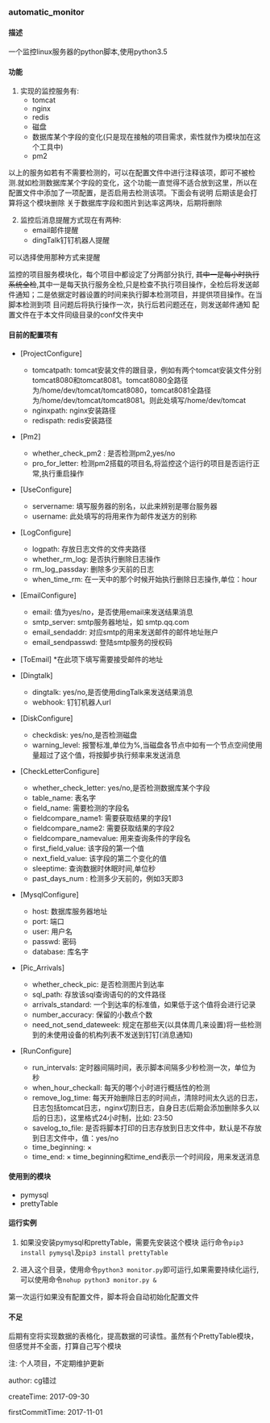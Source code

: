 ### automatic_monitor

#### 描述

一个监控linux服务器的python脚本,使用python3.5


#### 功能

1. 实现的监控服务有:
    * tomcat
    * nginx
    * redis
    * 磁盘
    * 数据库某个字段的变化(只是现在接触的项目需求，索性就作为模块加在这个工具中)
    * pm2

以上的服务如若有不需要检测的，可以在配置文件中进行注释该项，即可不被检测.就如检测数据库某个字段的变化，这个功能一直觉得不适合放到这里，所以在配置文件中添加了一项配置，是否启用去检测该项。下面会有说明
后期该是会打算将这个模块删除
关于数据库字段和图片到达率这两块，后期将删除

	
2. 监控后消息提醒方式现在有两种:
    * email邮件提醒
    * dingTalk钉钉机器人提醒

可以选择使用那种方式来提醒

监控的项目服务模块化，每个项目中都设定了分两部分执行, ~~其中一是每小时执行系统全检~~,其中一是每天执行服务全检,只是检查不执行项目操作，全检后将发送邮件通知；二是依据定时器设置的时间来执行脚本检测项目，并提供项目操作。在当脚本检测到项
目问题后将执行操作一次，执行后若问题还在，则发送邮件通知
配置文件在于本文件同级目录的conf文件夹中

#### 目前的配置项有

* [ProjectConfigure]
	* tomcatpath: tomcat安装文件的跟目录，例如有两个tomcat安装文件分别tomcat8080和tomcat8081。tomcat8080全路径为/home/dev/tomcat/tomcat8080，tomcat8081全路径为/home/dev/tomcat/tomcat8081。则此处填写/home/dev/tomcat
	* nginxpath: nginx安装路径
	* redispath: redis安装路径

* [Pm2]
    * whether_check_pm2 : 是否检测pm2,yes/no
	* pro_for_letter: 检测pm2搭载的项目名,将监控这个运行的项目是否运行正常,执行重启操作
	
* [UseConfigure]
	* servername: 填写服务器的别名，以此来辨别是哪台服务器
	* username: 此处填写的将用来作为邮件发送方的别称

* [LogConfigure]
	* logpath: 存放日志文件的文件夹路径
	* whether_rm_log: 是否执行删除日志操作
	* rm_log_passday: 删除多少天前的日志
	* when_time_rm: 在一天中的那个时候开始执行删除日志操作,单位：hour

* [EmailConfigure]
    * email: 值为yes/no，是否使用email来发送结果消息
	* smtp_server: smtp服务器地址，如 smtp.qq.com
	* email_sendaddr: 对应smtp的用来发送邮件的邮件地址账户
	* email_sendpasswd: 登陆smtp服务的授权码
	
* [ToEmail]
	*在此项下填写需要接受邮件的地址

* [Dingtalk]
    * dingtalk: yes/no,是否使用dingTalk来发送结果消息
    * webhook: 钉钉机器人url

* [DiskConfigure]
    * checkdisk: yes/no,是否检测磁盘
    * warning_level: 报警标准,单位为%,当磁盘各节点中如有一个节点空间使用量超过了这个值，将按脚步执行频率来发送消息

* [CheckLetterConfigure]
    * whether_check_letter: yes/no,是否检测数据库某个字段
    * table_name: 表名字
    * field_name: 需要检测的字段名
    * fieldcompare_name1: 需要获取结果的字段1
    * fieldcompare_name2: 需要获取结果的字段2
    * fieldcompare_namevalue: 用来查询条件的字段名
    * first_field_value: 该字段的第一个值
    * next_field_value: 该字段的第二个变化的值
    * sleeptime: 查询数据时休眠时间,单位秒
    * past_days_num : 检测多少天前的，例如3天即3

* [MysqlConfigure]
    * host: 数据库服务器地址
    * port: 端口
    * user: 用户名
    * passwd: 密码
    * database: 库名字

* [Pic_Arrivals]
    * whether_check_pic: 是否检测图片到达率
    * sql_path: 存放该sql查询语句的的文件路径
	* arrivals_standard: 一个到达率的标准值，如果低于这个值将会进行记录
    * number_accuracy: 保留的小数点个数
	* need_not_send_dateweek: 规定在那些天(以具体周几来设置)将一些检测到的未使用设备的机构列表不发送到钉钉(消息通知)

	
* [RunConfigure]
	* run_intervals: 定时器间隔时间，表示脚本间隔多少秒检测一次，单位为秒
    * when_hour_checkall: 每天的哪个小时进行概括性的检测
	* remove_log_time: 每天开始删除日志的时间点，清除时间太久远的日志，日志包括tomcat日志，nginx切割日志，自身日志(后期会添加删除多久以后的日志)，这里格式24小时制，比如: 23:50
	* savelog_to_file: 是否将脚本打印的日志存放到日志文件中，默认是不存放到日志文件中，值：yes/no
    * time_beginning: ×
    * time_end: × time_beginning和time_end表示一个时间段，用来发送消息

#### 使用到的模块

* pymysql
* prettyTable

#### 运行实例

1. 如果没安装pymysql和prettyTable，需要先安装这个模块
    运行命令`pip3 install pymysql`及`pip3 install prettyTable`

2. 进入这个目录，使用命令`python3 monitor.py`即可运行,如果需要持续化运行,可以使用命令`nohup python3 monitor.py &`

	
第一次运行如果没有配置文件，脚本将会自动初始化配置文件

#### 不足

后期有空将实现数据的表格化，提高数据的可读性。虽然有个PrettyTable模块，但感觉并不全面，打算自己写个模块


注: 个人项目，不定期维护更新


author: cg错过

createTime: 2017-09-30

firstCommitTime: 2017-11-01
